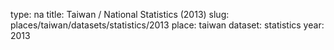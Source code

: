 type: na
title: Taiwan / National Statistics (2013)
slug: places/taiwan/datasets/statistics/2013
place: taiwan
dataset: statistics
year: 2013
